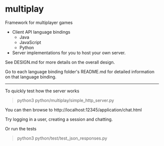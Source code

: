 multiplay
=========

Framework for multiplayer games

- Client API language bindings
  - Java
  - JavaScript
  - Python
- Server implementations for you to host your own server.

See DESIGN.md for more details on the overall design.

Go to each language binding folder's README.md for detailed information on that language binding. 

----

To quickly test how the server works

> python3 python/multiplay/simple_http_server.py

You can then browse to http://localhost:12345/application/chat.html

Try logging in a user, creating a session and chatting. 

Or run the tests

> python3 python/test/test_json_responses.py


